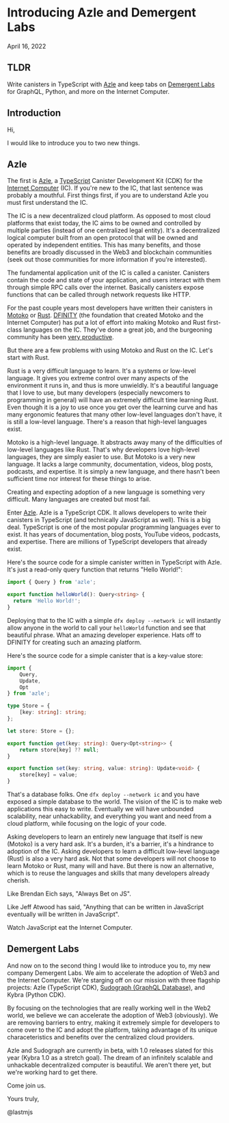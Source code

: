 # Introducing Azle and Demergent Labs

April 16, 2022

## TLDR

Write canisters in TypeScript with [Azle](https://github.com/demergent-labs/azle) and keep tabs on [Demergent Labs](https://github.com/demergent-labs) for GraphQL, Python, and more on the Internet Computer.

## Introduction

Hi,

I would like to introduce you to two new things.

## Azle

The first is [Azle](https://github.com/demergent-labs/azle), a [TypeScript](https://www.typescriptlang.org/) Canister Development Kit (CDK) for the [Internet Computer](https://internetcomputer.org/) (IC). If you're new to the IC, that last sentence was probably a mouthful. First things first, if you are to understand Azle you must first understand the IC.

The IC is a new decentralized cloud platform. As opposed to most cloud platforms that exist today, the IC aims to be owned and controlled by multiple parties (instead of one centralized legal entity). It's a decentralized logical computer built from an open protocol that will be owned and operated by independent entities. This has many benefits, and those benefits are broadly discussed in the Web3 and blockchain communities (seek out those communities for more information if you're interested).

The fundamental application unit of the IC is called a canister. Canisters contain the code and state of your application, and users interact with them through simple RPC calls over the internet. Basically canisters expose functions that can be called through network requests like HTTP.

For the past couple years most developers have written their canisters in [Motoko](https://smartcontracts.org/docs/language-guide/motoko.html) or [Rust](https://www.rust-lang.org/). [DFINITY](https://dfinity.org/) (the foundation that created Motoko and the Internet Computer) has put a lot of effort into making Motoko and Rust first-class languages on the IC. They've done a great job, and the burgeoning community has been [very productive](https://n7ib3-4qaaa-aaaai-qagnq-cai.raw.ic0.app/#/).

But there are a few problems with using Motoko and Rust on the IC. Let's start with Rust.

Rust is a very difficult language to learn. It's a systems or low-level language. It gives you extreme control over many aspects of the environment it runs in, and thus is more unwieldly. It's a beautiful language that I love to use, but many developers (especially newcomers to programming in general) will have an extremely difficult time learning Rust. Even though it is a joy to use once you get over the learning curve and has many ergonomic features that many other low-level languages don't have, it is still a low-level language. There's a reason that high-level languages exist.

Motoko is a high-level language. It abstracts away many of the difficulties of low-level languages like Rust. That's why developers love high-level languages, they are simply easier to use. But Motoko is a very new language. It lacks a large community, documentation, videos, blog posts, podcasts, and expertise. It is simply a new language, and there hasn't been sufficient time nor interest for these things to arise.

Creating and expecting adoption of a new language is something very difficult. Many languages are created but most fail.

Enter [Azle](https://github.com/demergent-labs/azle). Azle is a TypeScript CDK. It allows developers to write their canisters in TypeScript (and technically JavaScript as well). This is a big deal. TypeScript is one of the most popular programming languages ever to exist. It has years of documentation, blog posts, YouTube videos, podcasts, and expertise. There are millions of TypeScript developers that already exist.

Here's the source code for a simple canister written in TypeScript with Azle. It's just a read-only query function that returns "Hello World!":

```typescript
import { Query } from 'azle';

export function helloWorld(): Query<string> {
  return 'Hello World!';
}
```

Deploying that to the IC with a simple `dfx deploy --network ic` will instantly allow anyone in the world to call your `helloWorld` function and see that beautiful phrase. What an amazing developer experience. Hats off to DFINITY for creating such an amazing platform.

Here's the source code for a simple canister that is a key-value store:

```typescript
import {
    Query,
    Update,
    Opt
} from 'azle';

type Store = {
    [key: string]: string;
};

let store: Store = {};

export function get(key: string): Query<Opt<string>> {
    return store[key] ?? null;
}

export function set(key: string, value: string): Update<void> {
    store[key] = value;
}
```

That's a database folks. One `dfx deploy --network ic` and you have exposed a simple database to the world. The vision of the IC is to make web applications this easy to write. Eventually we will have unbounded scalability, near unhackability, and everything you want and need from a cloud platform, while focusing on the logic of your code.

Asking developers to learn an entirely new language that itself is new (Motoko) is a very hard ask. It's a burden, it's a barrier, it's a hindrance to adoption of the IC. Asking developers to learn a difficult low-level language (Rust) is also a very hard ask. Not that some developers will not choose to learn Motoko or Rust, many will and have. But there is now an alternative, which is to reuse the languages and skills that many developers already cherish.

Like Brendan Eich says, "Always Bet on JS". 

Like Jeff Atwood has said, "Anything that can be written in JavaScript eventually will be written in JavaScript".

Watch JavaScript eat the Internet Computer.

## Demergent Labs

And now on to the second thing I would like to introduce you to, my new company Demergent Labs. We aim to accelerate the adoption of Web3 and the Internet Computer. We're starging off on our mission with three flagship projects: Azle (TypeScript CDK), [Sudograph (GraphQL Database)](https://github.com/sudograph/sudograph), and Kybra (Python CDK).

By focusing on the technologies that are really working well in the Web2 world, we believe we can accelerate the adoption of Web3 (obviously). We are removing barriers to entry, making it extremely simple for developers to come over to the IC and adopt the platform, taking advantage of its unique characeteristics and benefits over the centralized cloud providers.

Azle and Sudograph are currently in beta, with 1.0 releases slated for this year (Kybra 1.0 as a stretch goal). The dream of an infinitely scalable and unhackable decentralized computer is beautiful. We aren't there yet, but we're working hard to get there.

Come join us.

Yours truly,

@lastmjs
